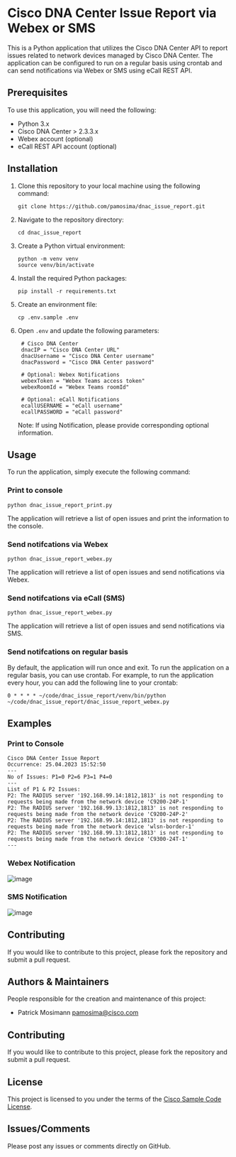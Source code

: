 # Cisco DNA Center Issue Report via Webex or SMS

This is a Python application that utilizes the Cisco DNA Center API to report issues related to network devices managed by Cisco DNA Center. The application can be configured to run on a regular basis using crontab and can send notifications via Webex or SMS using eCall REST API.

## Prerequisites

To use this application, you will need the following:

- Python 3.x
- Cisco DNA Center > 2.3.3.x
- Webex account (optional)
- eCall REST API account (optional)

## Installation

1. Clone this repository to your local machine using the following command:

   ```
   git clone https://github.com/pamosima/dnac_issue_report.git
   ```

2. Navigate to the repository directory:

   ```
   cd dnac_issue_report
   ```

3. Create a Python virtual environment:
   ```
   python -m venv venv
   source venv/bin/activate
   ```

4. Install the required Python packages:

   ```
   pip install -r requirements.txt
   ```

5. Create an environment file:

   ```
   cp .env.sample .env
   ```

5. Open `.env` and update the following parameters:

   ```
    # Cisco DNA Center
    dnacIP = "Cisco DNA Center URL"
    dnacUsername = "Cisco DNA Center username"
    dnacPassword = "Cisco DNA Center password"

    # Optional: Webex Notifications
    webexToken = "Webex Teams access token"
    webexRoomId = "Webex Teams roomId" 

    # Optional: eCall Notifications
    ecallUSERNAME = "eCall username"
    ecallPASSWORD = "eCall password"
   ```

   Note: If using Notification, please provide corresponding optional information.

## Usage

To run the application, simply execute the following command:

### Print to console

```
python dnac_issue_report_print.py
```

The application will retrieve a list of open issues and print the information to the console.

### Send notifcations via Webex

```
python dnac_issue_report_webex.py
```
The application will retrieve a list of open issues and send notifications via Webex.

### Send notifcations via eCall (SMS)

```
python dnac_issue_report_webex.py
```
The application will retrieve a list of open issues and send notifications via SMS.

### Send notifcations on regular basis
By default, the application will run once and exit. To run the application on a regular basis, you can use crontab. For example, to run the application every hour, you can add the following line to your crontab:

```
0 * * * * ~/code/dnac_issue_report/venv/bin/python ~/code/dnac_issue_report/dnac_issue_report_webex.py
```
## Examples

### Print to Console
```
Cisco DNA Center Issue Report
Occurrence: 25.04.2023 15:52:50
---
No of Issues: P1=0 P2=6 P3=1 P4=0
---
List of P1 & P2 Issues:
P2: The RADIUS server '192.168.99.14:1812,1813' is not responding to requests being made from the network device 'C9200-24P-1'
P2: The RADIUS server '192.168.99.13:1812,1813' is not responding to requests being made from the network device 'C9200-24P-2'
P2: The RADIUS server '192.168.99.14:1812,1813' is not responding to requests being made from the network device 'wlsn-border-1'
P2: The RADIUS server '192.168.99.13:1812,1813' is not responding to requests being made from the network device 'C9300-24T-1'
---
```

### Webex Notification
![image](https://user-images.githubusercontent.com/16715420/234295585-59d45ec5-ad01-4a18-b45f-ce00ca82546f.png)

### SMS Notification
![image](https://user-images.githubusercontent.com/16715420/234299137-10b0e7a4-ac36-4336-aee1-c62bf8aeaab4.png)


## Contributing

If you would like to contribute to this project, please fork the repository and submit a pull request.

## Authors & Maintainers

People responsible for the creation and maintenance of this project:

- Patrick Mosimann <pamosima@cisco.com>

## Contributing

If you would like to contribute to this project, please fork the repository and submit a pull request.

## License

This project is licensed to you under the terms of the [Cisco Sample
Code License](./LICENSE).

## Issues/Comments

Please post any issues or comments directly on GitHub.
